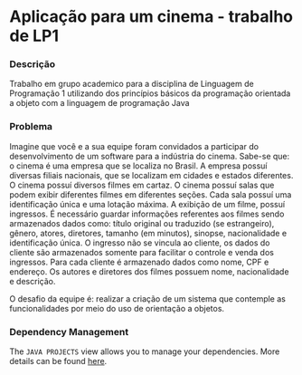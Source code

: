 # Aplicação para um cinema - trabalho de LP1

### Descrição
Trabalho em grupo academico para a disciplina de Linguagem de Programação 1 utilizando dos princípios básicos da programação orientada a objeto com a linguagem de programação Java

### Problema
Imagine que você e a sua equipe foram convidados a participar do desenvolvimento de um software para a indústria do cinema. Sabe-se que:  o cinema é uma empresa que se localiza no Brasil.   A empresa possuí diversas filiais nacionais, que se localizam em cidades e estados diferentes.    O cinema possuí diversos filmes em cartaz.   O cinema possuí salas que podem exibir diferentes filmes em diferentes seções.  Cada sala possuí uma identificação única e uma lotação máxima. A exibição de um filme, possuí ingressos.   É necessário guardar informações referentes aos filmes sendo armazenados dados como: título original ou traduzido (se estrangeiro), gênero, atores, diretores, tamanho (em minutos), sinopse, nacionalidade e identificação única. O ingresso não se vincula ao cliente, os dados do cliente são armazenados somente para facilitar o controle e venda dos ingressos. Para cada cliente é armazenado dados como nome, CPF e endereço.  Os autores e diretores dos filmes possuem nome, nacionalidade e descrição.

O desafio da equipe é: realizar a criação de um sistema que contemple as funcionalidades por meio do uso de orientação a objetos.

### Dependency Management

The `JAVA PROJECTS` view allows you to manage your dependencies. More details can be found [here](https://github.com/microsoft/vscode-java-dependency#manage-dependencies).
